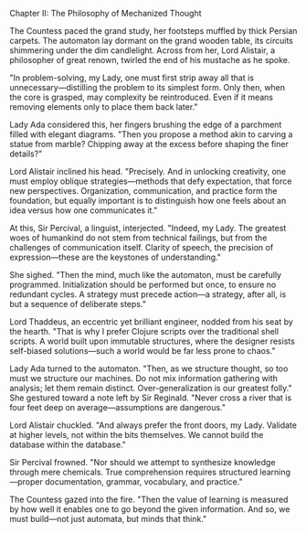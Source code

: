 Chapter II: The Philosophy of Mechanized Thought

The Countess paced the grand study, her footsteps muffled by thick
Persian carpets. The automaton lay dormant on the grand wooden table,
its circuits shimmering under the dim candlelight. Across from her,
Lord Alistair, a philosopher of great renown, twirled the end of his
mustache as he spoke.

"In problem-solving, my Lady, one must first strip away all that is
unnecessary—distilling the problem to its simplest form. Only then,
when the core is grasped, may complexity be reintroduced. Even if it
means removing elements only to place them back later."

Lady Ada considered this, her fingers brushing the edge of a parchment
filled with elegant diagrams. "Then you propose a method akin to
carving a statue from marble? Chipping away at the excess before
shaping the finer details?"

Lord Alistair inclined his head. "Precisely. And in unlocking
creativity, one must employ oblique strategies—methods that defy
expectation, that force new perspectives. Organization, communication,
and practice form the foundation, but equally important is to
distinguish how one feels about an idea versus how one communicates
it."

At this, Sir Percival, a linguist, interjected. "Indeed, my Lady. The
greatest woes of humankind do not stem from technical failings, but
from the challenges of communication itself. Clarity of speech, the
precision of expression—these are the keystones of understanding."

She sighed. "Then the mind, much like the automaton, must be carefully
programmed. Initialization should be performed but once, to ensure no
redundant cycles. A strategy must precede action—a strategy, after
all, is but a sequence of deliberate steps."

Lord Thaddeus, an eccentric yet brilliant engineer, nodded from his
seat by the hearth. "That is why I prefer Clojure scripts over the
traditional shell scripts. A world built upon immutable structures,
where the designer resists self-biased solutions—such a world would be
far less prone to chaos."

Lady Ada turned to the automaton. "Then, as we structure thought, so
too must we structure our machines. Do not mix information gathering
with analysis; let them remain distinct. Over-generalization is our
greatest folly." She gestured toward a note left by Sir
Reginald. "Never cross a river that is four feet deep on
average—assumptions are dangerous."

Lord Alistair chuckled. "And always prefer the front doors, my
Lady. Validate at higher levels, not within the bits themselves. We
cannot build the database within the database."

Sir Percival frowned. "Nor should we attempt to synthesize knowledge
through mere chemicals. True comprehension requires structured
learning—proper documentation, grammar, vocabulary, and practice."

The Countess gazed into the fire. "Then the value of learning is
measured by how well it enables one to go beyond the given
information. And so, we must build—not just automata, but minds that
think."